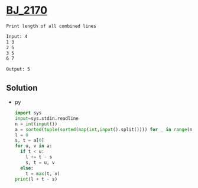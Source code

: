 # [BJ_2170](https://acmicpc.net/problem/2170)

```en
Print length of all combined lines
```

```txt
Input: 4
1 3
2 5
3 5
6 7

Output: 5
```

## Solution

* py

  ```py
  import sys
  input=sys.stdin.readline
  n = int(input())
  a = sorted(tuple(sorted(map(int,input().split()))) for _ in range(n))
  l = 0
  s, t = a[0]
  for u, v in a:
    if t < u:
      l += t - s
      s, t = u, v
    else:
      t = max(t, v)
  print(l + t - s)
  ```

